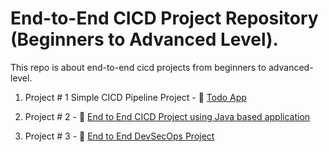 
# End-to-End CICD Project Repository (Beginners to Advanced Level).

This repo is about end-to-end cicd projects from beginners to advanced-level.

1. Project # 1 Simple CICD Pipeline Project - 💾 [Todo App](https://github.com/waseemuddin/simple-cicd-project01)

2. Project # 2 - 💾 [End to End CICD Project using Java based application](https://github.com/waseemuddin/CICD_Projects/blob/main/java-maven-sonar-argocd-helm-k8s/spring-boot-app/README.md)

2. Project # 3 - 💾 [End to End DevSecOps Project ](https://github.com/waseemuddin/DevSecOps-Project/blob/devops/README.md)


